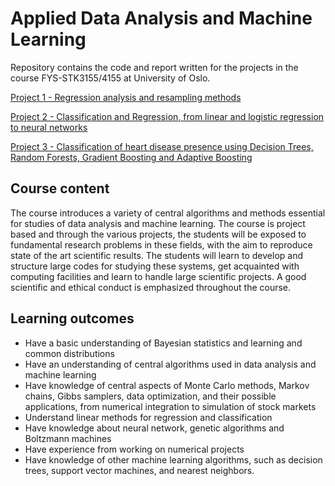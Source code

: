 # Applied Data Analysis and Machine Learning

Repository contains the code and report written for the projects in the course FYS-STK3155/4155 at University of Oslo.

[Project 1 - Regression analysis and resampling methods](Project1/Report/FYS_STK3155_Project1.pdf)

[Project 2 - Classification and Regression, from linear and logistic regression to neural networks](Project2/Report/FYS_STK3155_Project2.pdf)

[Project 3 - Classification of heart disease presence using Decision Trees, Random Forests, Gradient Boosting and Adaptive Boosting](Project3/Report/FYS_STK3155_Project3.pdf)

## Course content
The course introduces a variety of central algorithms and methods essential for studies of data analysis and machine learning. The course is project based and through the various projects, the students will be exposed to fundamental research problems in these fields, with the aim to reproduce state of the art scientific results. The students will learn to develop and structure large codes for studying these systems, get acquainted with computing facilities and learn to handle large scientific projects. A good scientific and ethical conduct is emphasized throughout the course.

## Learning outcomes
- Have a basic understanding of Bayesian statistics and learning and common distributions
- Have an understanding of central algorithms used in data analysis and machine learning
- Have knowledge of central aspects of Monte Carlo methods, Markov chains, Gibbs samplers, data optimization, and their possible applications, from numerical integration to simulation of stock markets
- Understand linear methods for regression and classification
- Have knowledge about neural network, genetic algorithms and Boltzmann machines
- Have experience from working on numerical projects
- Have knowledge of other machine learning algorithms, such as decision trees, support vector machines, and nearest neighbors.
